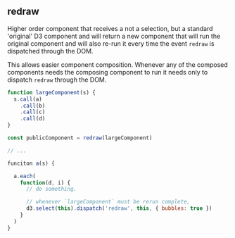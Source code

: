 ## redraw

Higher order component that receives a not a selection, but a standard 'original' D3 component and will return a new component that will run the original component and will also re-run it every time the event `redraw` is dispatched through the DOM.

This allows easier component composition.  Whenever any of the composed components needs the composing component to run it needs only to dispatch `redraw` through the DOM.

```javascript
function largeComponent(s) {
  s.call(a)
    .call(b)
    .call(c)
    .call(d)
}

const publicComponent = redraw(largeComponent)

// ... 

funciton a(s) {

  a.each(
    function(d, i) {
      // do something.

      // whenever `largeComponent` must be rerun complete,
      d3.select(this).dispatch('redraw', this, { bubbles: true })
    }
  )
}
```
